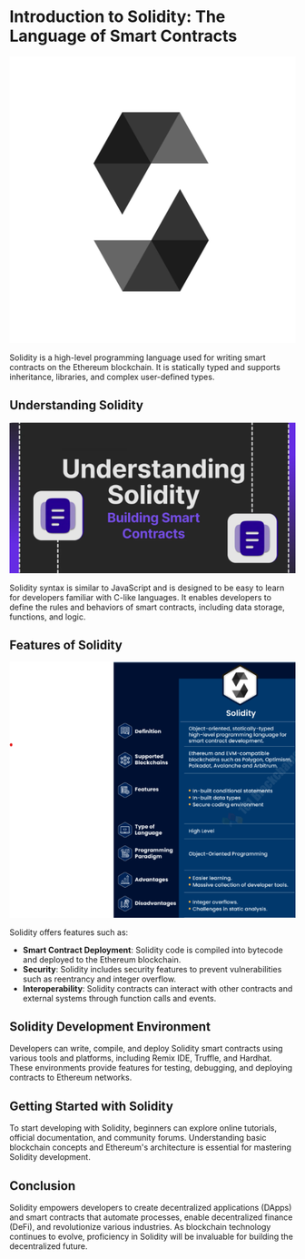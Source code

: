 # Introduction to Solidity: The Language of Smart Contracts

![Solidity Logo](images/solidity_.png "Solidity Logo")

Solidity is a high-level programming language used for writing smart contracts on the Ethereum blockchain. It is statically typed and supports inheritance, libraries, and complex user-defined types.

## Understanding Solidity

![Understanding Solidity](images/understand-solidity_.png "Understanding Solidity")

Solidity syntax is similar to JavaScript and is designed to be easy to learn for developers familiar with C-like languages. It enables developers to define the rules and behaviors of smart contracts, including data storage, functions, and logic.

## Features of Solidity

![Features of Solidity](images/features_of_solidity.png "Features of Solidity")

Solidity offers features such as:

- **Smart Contract Deployment**: Solidity code is compiled into bytecode and deployed to the Ethereum blockchain.
- **Security**: Solidity includes security features to prevent vulnerabilities such as reentrancy and integer overflow.
- **Interoperability**: Solidity contracts can interact with other contracts and external systems through function calls and events.

## Solidity Development Environment


Developers can write, compile, and deploy Solidity smart contracts using various tools and platforms, including Remix IDE, Truffle, and Hardhat. These environments provide features for testing, debugging, and deploying contracts to Ethereum networks.

## Getting Started with Solidity


To start developing with Solidity, beginners can explore online tutorials, official documentation, and community forums. Understanding basic blockchain concepts and Ethereum's architecture is essential for mastering Solidity development.

## Conclusion


Solidity empowers developers to create decentralized applications (DApps) and smart contracts that automate processes, enable decentralized finance (DeFi), and revolutionize various industries. As blockchain technology continues to evolve, proficiency in Solidity will be invaluable for building the decentralized future.
